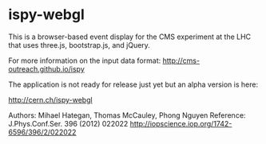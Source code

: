 ispy-webgl
==========

This is a browser-based event display for the CMS experiment at the LHC that uses
three.js, bootstrap.js, and jQuery.

For more information on the input data format:
http://cms-outreach.github.io/ispy

The application is not ready for release just yet but an alpha version is here:

<a href="http://cern.ch/ispy-webgl">http://cern.ch/ispy-webgl</a>

Authors: Mihael Hategan, Thomas McCauley, Phong Nguyen
Reference: J.Phys.Conf.Ser. 396 (2012) 022022 http://iopscience.iop.org/1742-6596/396/2/022022

